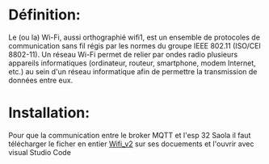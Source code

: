 # Définition:

Le (ou la) Wi-Fi, aussi orthographié wifi1, est un ensemble de protocoles de communication sans fil régis par les normes du groupe IEEE 802.11 (ISO/CEI 8802-11). Un réseau Wi-Fi permet de relier par ondes radio plusieurs appareils informatiques (ordinateur, routeur, smartphone, modem Internet, etc.) au sein d'un réseau informatique afin de permettre la transmission de données entre eux.

# Installation: 

Pour que la communication entre le broker MQTT et l'esp 32 Saola il faut télécharger le ficher en entier [Wifi_v2](https://github.com/Knightmore1/Co2_project/tree/WiFi/Wifi_v2) sur ses docuements et l'ouvrir avec visual Studio Code
